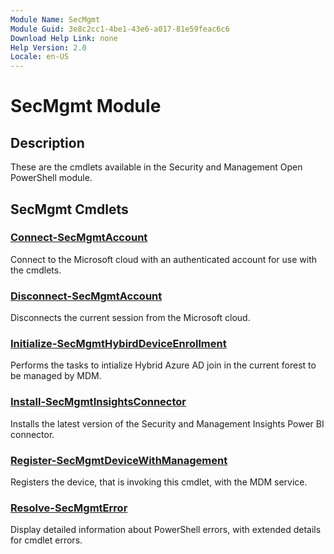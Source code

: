 ```yaml
---
Module Name: SecMgmt
Module Guid: 3e8c2cc1-4be1-43e6-a017-81e59feac6c6
Download Help Link: none
Help Version: 2.0
Locale: en-US
---
```


# SecMgmt Module
## Description
These are the cmdlets available in the Security and Management Open PowerShell module.

## SecMgmt Cmdlets
### [Connect-SecMgmtAccount](Connect-SecMgmtAccount.md)
Connect to the Microsoft cloud with an authenticated account for use with the cmdlets. 

### [Disconnect-SecMgmtAccount](Disconnect-SecMgmtAccount.md)
Disconnects the current session from the Microsoft cloud.

### [Initialize-SecMgmtHybirdDeviceEnrollment](Initialize-SecMgmtHybirdDeviceEnrollment.md)
Performs the tasks to intialize Hybrid Azure AD join in the current forest to be managed by MDM.

### [Install-SecMgmtInsightsConnector](Install-SecMgmtInsightsConnector.md)
Installs the latest version of the Security and Management Insights Power BI connector. 

### [Register-SecMgmtDeviceWithManagement](Register-SecMgmtDeviceWithManagement.md)
Registers the device, that is invoking this cmdlet, with the MDM service.

### [Resolve-SecMgmtError](Resolve-SecMgmtError.md)
Display detailed information about PowerShell errors, with extended details for cmdlet errors.
